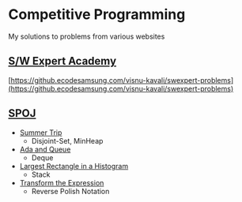# Competitive Programming

My solutions to problems from various websites

## [S/W Expert Academy](https://swexpertacademy.samsung.com)

[https://github.ecodesamsung.com/visnu-kavali/swexpert-problems](https://github.ecodesamsung.com/visnu-kavali/swexpert-problems)

## [SPOJ](https://www.spoj.com)

* [Summer Trip](https://www.spoj.com/problems/IAPCR2F/)
  * Disjoint-Set, MinHeap
* [Ada and Queue](https://www.spoj.com/problems/ADAQUEUE/)
  * Deque
* [Largest Rectangle in a Histogram](https://www.spoj.com/problems/HISTOGRA/)
  * Stack
* [Transform the Expression](https://www.spoj.com/problems/ONP/)
  * Reverse Polish Notation
